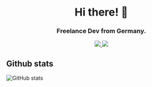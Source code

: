 <h1 align="center"> Hi there! 👋</h1>
<h3 align="center">Freelance Dev from Germany.</h3>
<p align="center">
  
  <a href="https://discord.gg/Ehakf7Rbv8">
    <img src="https://img.shields.io/discord/635695428834164746?label=discord&color=5865F2&logo=discord&logoColor=616eff">
  </a>

  <a href="https://patreon.com/arcadearchie">
    <img src="https://img.shields.io/endpoint.svg?url=https%3A%2F%2Fshieldsio-patreon.vercel.app%2Fapi%3Fusername%3Dmetacinnabar%26type%3Dpatrons%26suffix%3Dsupporters&style=flat">
  </a>
</p>

## Github stats
![GitHub stats](https://github-readme-stats.vercel.app/api?username=ArcadeArchie&show_icons=truea&theme=github_dark&custom_title=GitHub%20Stats%20for%20ArcadeArchie)
